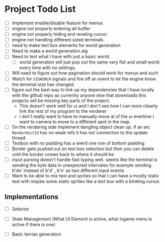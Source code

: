 
# Project Todo List

- [ ] Implement enable/disable feature for menus
- [ ] engine not properly entering alt buffer
- [ ] engine not properly hiding and reveling cursor
- [ ] engine not handling different sized terminals
- [ ] need to make text box elements for world generation
- [ ] Need to make a world generation alg
- [ ] Need to test what I have with just a basic world.
    - [ ] world generation will just pop out the same very flat and small world every time with no settings.
- [ ] Will need to figure out how pagination should work for menus and such
- [ ] Watch for `SIGWINCH` signals and fire off an event to let the engine know the terminal size has changed.
- [ ] figure out the best way to link up my dependencies that I have locally with the github repo as currenlty anyone else that downloads this projects will be missing key parts of the project.
    - This doesn't work well for ui and I don't see how I can more cleanly link the rest of my program to the renderer
    - I don't really want to have to manually move al of the ui evertime I want to camera to move to a different spot in the map.
- [ ] On the rendering side implement dangling object clean up. if an arc `RenderUnitId` has no weak refs it has not connection to the update thread
- [ ] Textbox with no padding has a wierd one row of bottom padding
- [ ] Border gets pushed out on text box selection but then you can delete until the border comes back to where it should be
- [ ] input parsing doesn't handle fast typing well. seems like the terminal is sending the byte data in unexpected intervales for example sending b'do' instead of b'd' , b'o' as two different input events
- [ ] Want to be able to mix text and sprites so that I can have a mostly static text with maybe some static sprites like a text box with a blinking cursor.

## Implementations

- [ ] Selector
- [ ] State Management (What UI Element is active, what ingame menu is active if there is one)
- [ ] Basic terrian generation

